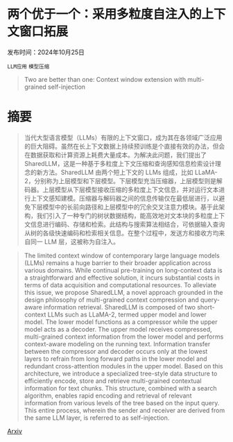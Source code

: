 # 两个优于一个：采用多粒度自注入的上下文窗口拓展

发布时间：2024年10月25日

`LLM应用` `模型压缩`

> Two are better than one: Context window extension with multi-grained self-injection

# 摘要

> 当代大型语言模型（LLMs）有限的上下文窗口，成为其在各领域广泛应用的巨大阻碍。虽然在长上下文数据上持续预训练是个直接有效的办法，但会在数据获取和计算资源上耗费大量成本。为解决此问题，我们提出了 SharedLLM，这是一种基于多粒度上下文压缩和查询感知信息检索设计理念的新方法。SharedLLM 由两个短上下文的 LLMs 组成，比如 LLaMA-2，分别称为上层模型和下层模型。下层模型充当压缩器，上层模型则是解码器。上层模型从下层模型接收压缩的多粒度上下文信息，并对运行文本进行上下文感知建模。压缩器与解码器之间的信息传输仅在最低层进行，以避免下层模型中的长前向路径和上层模型中的冗余交叉注意力模块。基于此架构，我们引入了一种专门的树状数据结构，能高效地对文本块的多粒度上下文信息进行编码、存储和检索。此结构与搜索算法相结合，可依据输入查询从树的各级快速编码和检索相关信息。在整个过程中，发送方和接收方均来自同一 LLM 层，这被称为自注入。

> The limited context window of contemporary large language models (LLMs) remains a huge barrier to their broader application across various domains. While continual pre-training on long-context data is a straightforward and effective solution, it incurs substantial costs in terms of data acquisition and computational resources. To alleviate this issue, we propose SharedLLM, a novel approach grounded in the design philosophy of multi-grained context compression and query-aware information retrieval. SharedLLM is composed of two short-context LLMs such as LLaMA-2, termed upper model and lower model. The lower model functions as a compressor while the upper model acts as a decoder. The upper model receives compressed, multi-grained context information from the lower model and performs context-aware modeling on the running text. Information transfer between the compressor and decoder occurs only at the lowest layers to refrain from long forward paths in the lower model and redundant cross-attention modules in the upper model. Based on this architecture, we introduce a specialized tree-style data structure to efficiently encode, store and retrieve multi-grained contextual information for text chunks. This structure, combined with a search algorithm, enables rapid encoding and retrieval of relevant information from various levels of the tree based on the input query. This entire process, wherein the sender and receiver are derived from the same LLM layer, is referred to as self-injection.

[Arxiv](https://arxiv.org/abs/2410.19318)